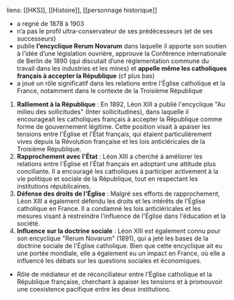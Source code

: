 liens: [[HKS]], [[Histoire]], [[personnage historique]]

- a regné de 1878 à 1903
- n’a pas le profil ultra-conservateur de ses prédécesseurs (et de ses successeurs)
- publie **l’encyclique Rerum Novarum** dans laquelle il apporte son soutien à l’idée d’une législation ouvrière, approuve la Conférence internationale de Berlin de 1890 (qui discutait d’une règlementation commune du travail dans les industries et les mines) et **appelle même les catholiques français à accepter la République** (cf plus bas)
- a joué un rôle significatif dans les relations entre l'Église catholique et la France, notamment dans le contexte de la Troisième République

1. **Ralliement à la République** : En 1892, Léon XIII a publié l'encyclique "Au milieu des sollicitudes" (Inter sollicitudines), dans laquelle il encourageait les catholiques français à accepter la République comme forme de gouvernement légitime. Cette position visait à apaiser les tensions entre l'Église et l'État français, qui étaient particulièrement vives depuis la Révolution française et les lois anticléricales de la Troisième République.
2. **Rapprochement avec l'État** : Léon XIII a cherché à améliorer les relations entre l'Église et l'État français en adoptant une attitude plus conciliante. Il a encouragé les catholiques à participer activement à la vie politique et sociale de la République, tout en respectant les institutions républicaines.
3. **Défense des droits de l'Église** : Malgré ses efforts de rapprochement, Léon XIII a également défendu les droits et les intérêts de l'Église catholique en France. Il a condamné les lois anticléricales et les mesures visant à restreindre l'influence de l'Église dans l'éducation et la société.
4. **Influence sur la doctrine sociale** : Léon XIII est également connu pour son encyclique "Rerum Novarum" (1891), qui a jeté les bases de la doctrine sociale de l'Église catholique. Bien que cette encyclique ait eu une portée mondiale, elle a également eu un impact en France, où elle a influencé les débats sur les questions sociales et économiques.

- Rôle de médiateur et de réconciliateur entre l'Église catholique et la République française, cherchant à apaiser les tensions et à promouvoir une coexistence pacifique entre les deux institutions.